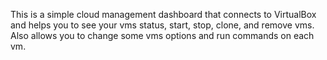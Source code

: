 This is a simple cloud management dashboard that connects to VirtualBox and helps you to see your vms status, start, stop, clone, and remove vms. Also allows you to change some vms options and run commands on each vm.